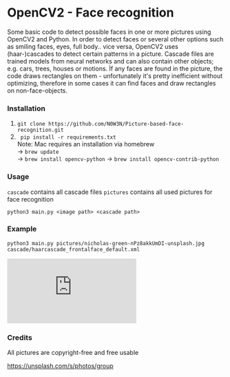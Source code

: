 OpenCV2 - Face recognition
==================
Some basic code to detect possible faces in one or more pictures using OpenCV2 and Python.
In order to detect faces or several other options such as smiling faces, eyes, full body.. vice versa,
OpenCV2 uses (haar-)cascades to detect certain patterns in a picture.
Cascade files are trained models from neural networks and can also contain other objects; e.g. cars, trees, houses or motions.
Ìf any faces are found in the picture, the code draws rectangles on them - unfortunately it's pretty inefficient without optimizing, therefore in some cases it can find faces and draw rectangles on non-face-objects.

### Installation

1) ``git clone https://github.com/N0W3N/Picture-based-face-recognition.git``
2) `` pip install -r requirements.txt``  
Note: Mac requires an installation via homebrew  
-> ```brew update```  
-> ```brew install opencv-python```
-> ```brew install opencv-contrib-python```

### Usage

``cascade`` contains all cascade files
`pictures` contains all used pictures for face recognition

`python3 main.py <image path> <cascade path>`

### Example

`python3 main.py pictures/nicholas-green-nPz8akkUmDI-unsplash.jpg cascade/haarcascade_frontalface_default.xml`


![ALT TEXT](https://www1.xup.in/exec/ximg.php?fid=39784458)

### Credits

All pictures are copyright-free and free usable

https://unsplash.com/s/photos/group